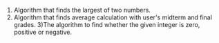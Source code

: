 1) Algorithm that finds the largest of two numbers.
2) Algorithm that finds average calculation with user's midterm and final grades.
3)The algorithm to find whether the given integer is zero, positive or negative.
